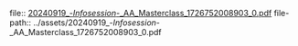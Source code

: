 file:: [20240919_-_Infosession_-_AA_Masterclass_1726752008903_0.pdf](../assets/20240919_-_Infosession_-_AA_Masterclass_1726752008903_0.pdf)
file-path:: ../assets/20240919_-_Infosession_-_AA_Masterclass_1726752008903_0.pdf
